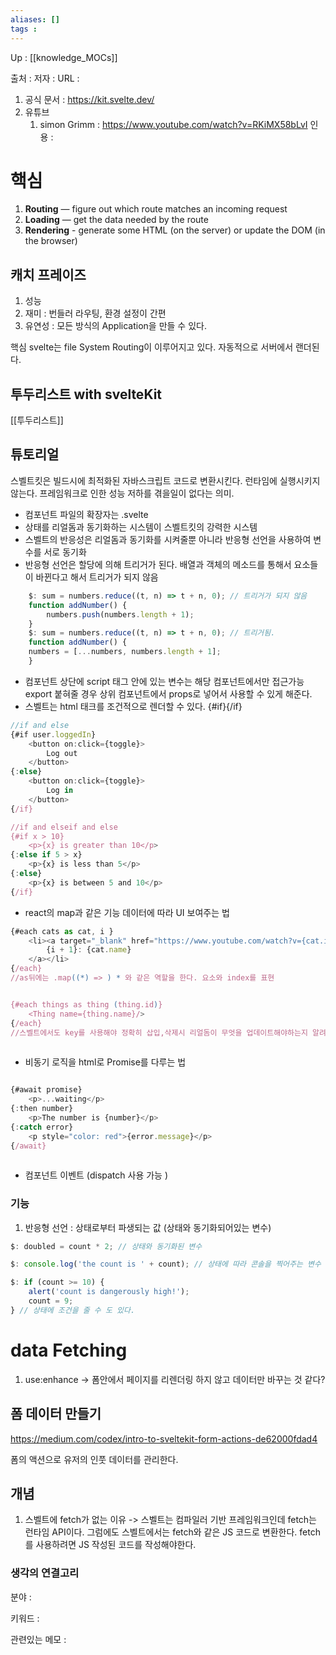 ```yaml
---
aliases: []
tags : 
---
```

Up : [[knowledge_MOCs]]

출처 :
저자 :
URL : 
1. 공식 문서 : https://kit.svelte.dev/
2. 유튜브 
	1. simon Grimm : https://www.youtube.com/watch?v=RKiMX58bLvI
인용 : 

# 핵심
1.  **Routing** — figure out which route matches an incoming request
2.  **Loading** — get the data needed by the route
3.  **Rendering** - generate some HTML (on the server) or update the DOM (in the browser)

## 캐치 프레이즈
1. 성능
2. 재미 : 번들러 라우팅, 환경 설정이 간편
3. 유연성 : 모든 방식의 Application을 만들 수 있다. 

핵심 
svelte는 file System Routing이 이루어지고 있다.
자동적으로 서버에서 랜더된다.






## 투두리스트 with svelteKit
[[투두리스트]]



## 튜토리얼 
스벨트킷은 빌드시에 최적화된 자바스크립트 코드로 변환시킨다. 런타임에 실행시키지 않는다. 프레임워크로 인한 성능 저하를 겪을일이 없다는 의미. 

- 컴포넌트 파일의 확장자는 .svelte
- 상태를 리얼돔과 동기화하는 시스템이 스벨트킷의 강력한 시스템
- 스벨트의 반응성은 리얼돔과 동기화를 시켜줄뿐 아니라 반응형 선언을 사용하여 변수를 서로 동기화
- 반응형 선언은 할당에 의해 트리거가 된다. 배열과 객체의 메소드를 통해서 요소들이 바뀐다고 해서 트리거가 되지 않음
```js
	$: sum = numbers.reduce((t, n) => t + n, 0); // 트리거가 되지 않음
	function addNumber() {
		numbers.push(numbers.length + 1);
	}
	$: sum = numbers.reduce((t, n) => t + n, 0); // 트리거됨. 
	function addNumber() {
	numbers = [...numbers, numbers.length + 1];
	}

```
- 컴포넌트 상단에 script 태그 안에 있는 변수는 해당 컴포넌트에서만 접근가능  export 붙혀줄 경우 상위 컴포넌트에서 props로 넣어서 사용할 수 있게 해준다. 
- 스벨트는 html 태크를 조건적으로 렌더할 수 있다. {#if}{/if}
```js
//if and else
{#if user.loggedIn}
	<button on:click={toggle}>
		Log out
	</button>
{:else}
	<button on:click={toggle}>
		Log in
	</button>
{/if}

//if and elseif and else
{#if x > 10}
	<p>{x} is greater than 10</p>
{:else if 5 > x}
	<p>{x} is less than 5</p>
{:else}
	<p>{x} is between 5 and 10</p>
{/if}
```
- react의 map과 같은 기능 데이터에 따라 UI 보여주는 법
```js
{#each cats as cat, i }
	<li><a target="_blank" href="https://www.youtube.com/watch?v={cat.id}" rel="noreferrer">
		{i + 1}: {cat.name}
	</a></li>
{/each}
//as뒤에는 .map((*) => ) * 와 같은 역할을 한다. 요소와 index를 표현 


{#each things as thing (thing.id)}
	<Thing name={thing.name}/>
{/each}
//스벨트에서도 key를 사용해야 정확히 삽입,삭제시 리얼돔이 무엇을 업데이트해야하는지 알려주는 것. 리액트와 비슷
 
```

- 비동기 로직을 html로 Promise를 다루는 법
```js

{#await promise}
	<p>...waiting</p>
{:then number}
	<p>The number is {number}</p>
{:catch error}
	<p style="color: red">{error.message}</p>
{/await}
 
```

- 컴포넌트 이벤트 (dispatch 사용 가능 )


### 기능
1. 반응형 선언 : 상태로부터 파생되는 값 (상태와 동기화되어있는 변수)
```js
$: doubled = count * 2; // 상태와 동기화된 변수

$: console.log('the count is ' + count); // 상태에 따라 콘솔을 찍어주는 변수 

$: if (count >= 10) {
	alert('count is dangerously high!');
	count = 9;
} // 상태에 조건을 줄 수 도 있다. 
```


# data Fetching 
1. use:enhance
-> 폼안에서 페이지를 리렌더링 하지 않고 데이터만 바꾸는 것 같다? 

## 폼 데이터 만들기
https://medium.com/codex/intro-to-sveltekit-form-actions-de62000fdad4

폼의 액션으로 유저의 인풋 데이터를 관리한다. 

## 개념
1. 스벨트에 fetch가 없는 이유
-> 스벨트는 컴파일러 기반 프레임워크인데 fetch는 런타임 API이다. 그럼에도 스벨트에서는 fetch와 같은 JS 코드로 변환한다. fetch를 사용하려면 JS 작성된 코드를 작성해야한다. 

### 생각의 연결고리
분야 :

키워드 :

관련있는 메모 :



